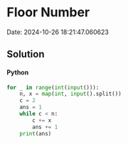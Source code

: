 # Floor Number

Date: 2024-10-26 18:21:47.060623

## Solution

#### Python
```python
for _ in range(int(input())):
    n, x = map(int, input().split())
    c = 2
    ans = 1
    while c < n:
        c += x
        ans += 1
    print(ans)
 ```